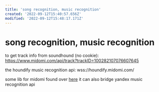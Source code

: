 ```yaml
---
title: 'song recognition, music recognition'
created: '2022-09-12T15:40:57.656Z'
modified: '2022-09-12T15:48:17.171Z'
---
```


# song recognition, music recognition

to get track info from soundhound (no cookie):
https://www.midomi.com/api/track?trackID=100282107076607645

the houndify music recognition api:
wss://houndify.midomi.com/

some lib for midomi found over [here](https://github.com/Azarattum/AmadeusCore/blob/3bbb39e4d92508f036dd7be68b66681013866cba/src/components/app/models/recognizers/midomi.recognizer.ts) it can also bridge yandex music recognition api
